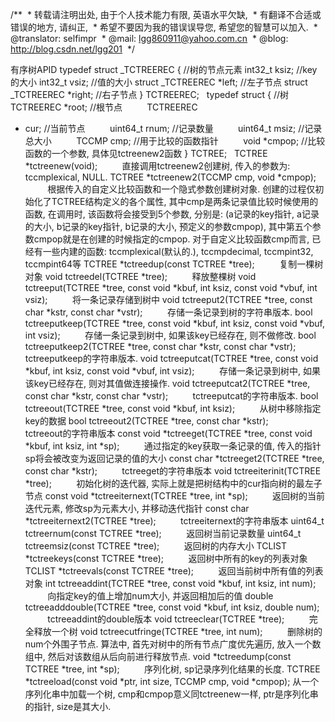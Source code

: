 /**
 * 转载请注明出处, 由于个人技术能力有限, 英语水平欠缺,
 * 有翻译不合适或错误的地方, 请纠正,
 * 希望不要因为我的错误误导您, 希望您的智慧可以加入.
 * @translator: selfimpr
 * @mail: lgg860911@yahoo.com.cn
 * @blog: http://blog.csdn.net/lgg201
 */
 
 

有序树APID
typedef struct _TCTREEREC { //树的节点元素
int32_t ksiz; //key的大小
int32_t vsiz; //值的大小
struct
_TCTREEREC *left; //左子节点
struct
_TCTREEREC *right; //右子节点
} TCTREEREC;
 
typedef struct { //树
         TCTREEREC
*root; //根节点
         TCTREEREC
* cur; //当前节点
         uint64_t
rnum; //记录数量
         uint64_t
msiz; //记录总大小
         TCCMP
cmp; //用于比较的函数指针
         void
*cmpop; //比较函数的一个参数, 具体见tctreenew2函数
} TCTREE;
 
TCTREE *tctreenew(void);
         直接调用tctreenew2创建树, 传入的参数为: tccmplexical, NULL.
TCTREE *tctreenew2(TCCMP cmp, void *cmpop);
         根据传入的自定义比较函数和一个隐式参数创建树对象. 创建的过程仅初始化了TCTREE结构定义的各个属性, 其中cmp是两条记录值比较时候使用的函数, 在调用时, 该函数将会接受到5个参数, 分别是: (a记录的key指针, a记录的大小, b记录的key指针, b记录的大小, 预定义的参数cmpop), 其中第五个参数cmpop就是在创建的时候指定的cmpop. 对于自定义比较函数cmp而言, 已经有一些内建的函数: tccmplexical(默认的.),
tccmpdecimal, tccmpint32, tccmpint64等
TCTREE *tctreedup(const TCTREE *tree);
         复制一棵树对象
void tctreedel(TCTREE *tree);
         释放整棵树
void tctreeput(TCTREE *tree, const void
*kbuf, int ksiz, const void *vbuf, int vsiz);
         将一条记录存储到树中
void tctreeput2(TCTREE *tree, const char
*kstr, const char *vstr);
         存储一条记录到树的字符串版本.
bool tctreeputkeep(TCTREE *tree, const void
*kbuf, int ksiz, const void *vbuf, int vsiz);
         存储一条记录到树中, 如果该key已经存在, 则不做修改.
bool tctreeputkeep2(TCTREE *tree, const
char *kstr, const char *vstr);
         tctreeputkeep的字符串版本.
void tctreeputcat(TCTREE *tree, const void
*kbuf, int ksiz, const void *vbuf, int vsiz);
         存储一条记录到树中, 如果该key已经存在, 则对其值做连接操作.
void tctreeputcat2(TCTREE *tree, const char
*kstr, const char *vstr);
         tctreeputcat的字符串版本.
bool tctreeout(TCTREE *tree, const void
*kbuf, int ksiz);
         从树中移除指定key的数据
bool tctreeout2(TCTREE *tree, const char
*kstr);
         tctreeout的字符串版本
const void *tctreeget(TCTREE *tree, const
void *kbuf, int ksiz, int *sp);
         通过指定的key获取一条记录的值, 传入的指针sp将会被改变为返回记录的值的大小
const char *tctreeget2(TCTREE *tree, const
char *kstr);
         tctreeget的字符串版本
void tctreeiterinit(TCTREE *tree);
         初始化树的迭代器, 实际上就是把树结构中的cur指向树的最左子节点
const void *tctreeiternext(TCTREE *tree,
int *sp);
         返回树的当前迭代元素, 修改sp为元素大小, 并移动迭代指针
const char *tctreeiternext2(TCTREE *tree);
         tctreeiternext的字符串版本
uint64_t tctreernum(const TCTREE *tree);
         返回树当前记录数量
uint64_t tctreemsiz(const TCTREE *tree);
         返回树的内存大小
TCLIST *tctreekeys(const TCTREE *tree);
         返回树中所有的key的列表对象
TCLIST *tctreevals(const TCTREE *tree);
         返回当前树中所有值的列表对象
int tctreeaddint(TCTREE *tree, const void
*kbuf, int ksiz, int num);
         向指定key的值上增加num大小, 并返回相加后的值
double tctreeadddouble(TCTREE *tree, const
void *kbuf, int ksiz, double num);
         tctreeaddint的double版本
void tctreeclear(TCTREE *tree);
         完全释放一个树
void tctreecutfringe(TCTREE *tree, int
num);
         删除树的num个外围子节点. 算法中, 首先对树中的所有节点广度优先遍历, 放入一个数组中, 然后对该数组从后向前进行释放节点.
void *tctreedump(const TCTREE *tree, int
*sp);
         序列化树, sp记录序列化结果的长度.
TCTREE *tctreeload(const void *ptr, int
size, TCCMP cmp, void *cmpop);
从一个序列化串中加载一个树, cmp和cmpop意义同tctreenew一样, ptr是序列化串的指针, size是其大小.
 
